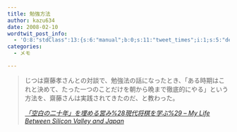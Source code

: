 ```yaml
---
title: 勉強方法
author: kazu634
date: 2008-02-10
wordtwit_post_info:
  - 'O:8:"stdClass":13:{s:6:"manual";b:0;s:11:"tweet_times";i:1;s:5:"delay";i:0;s:7:"enabled";i:1;s:10:"separation";s:2:"60";s:7:"version";s:3:"3.7";s:14:"tweet_template";b:0;s:6:"status";i:2;s:6:"result";a:0:{}s:13:"tweet_counter";i:2;s:13:"tweet_log_ids";a:1:{i:0;i:3711;}s:9:"hash_tags";a:0:{}s:8:"accounts";a:1:{i:0;s:7:"kazu634";}}'
categories:
  - メモ

---
```

<div class="section">
<blockquote title="「空白の二十年」を埋める営み%28現代将棋を学ぶ%29 - My Life Between Silicon Valley and Japan" cite="http://d.hatena.ne.jp/umedamochio/20080208/p1">
<p>
      じつは齋藤孝さんとの対談で、勉強法の話になったとき、「ある時期はこれと決めて、たった一つのことだけを朝から晩まで徹底的にやる」という方法を、齋藤さんは実践されてきたのだ、と教わった。
</p>
    
<p>
<cite><a href="http://d.hatena.ne.jp/umedamochio/20080208/p1" onclick="__gaTracker('send', 'event', 'outbound-article', 'http://d.hatena.ne.jp/umedamochio/20080208/p1', '「空白の二十年」を埋める営み%28現代将棋を学ぶ%29 &#8211; My Life Between Silicon Valley and Japan');" target="_blank">「空白の二十年」を埋める営み%28現代将棋を学ぶ%29 &#8211; My Life Between Silicon Valley and Japan</a></cite>
</p>
</blockquote>
</div>

